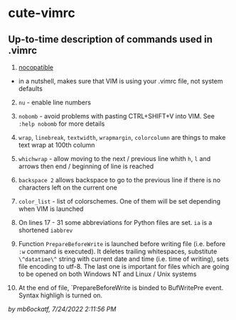 # cute-vimrc

## Up-to-time description of commands used in .vimrc
1. [nocopatible](https://stackoverflow.com/questions/5845557/in-a-vimrc-is-set-nocompatible-completely-useless)
- in a nutshell, makes sure that VIM is using your .vimrc file, not system defaults

2. `nu` - enable line numbers

3. `nobomb` - avoid problems with pasting CTRL+SHIFT+V into VIM. See `:help nobomb` for more
details

4. `wrap`, `linebreak`, `textwidth`, `wrapmargin`, `colorcolumn` are things to make text wrap at
100th column

5. `whichwrap` - allow moving to the next / previous line whith `h`, `l` and arrows then end /
beginning of line is reached

6. `backspace 2` allows backspace to go to the previous line if there is no characters left on the
current one

7. `color_list` - list of colorschemes. One of them will be set depending when VIM is launched

8. On lines 17 - 31 some abbreviations for Python files are set. `ia` is a shortened `iabbrev`

9. Function `PrepareBeforeWrite` is launched before writing file (i.e. before `:w` command is
executed). It deletes trailing whitespaces, substitute `\^datatime\^` string
with current date and time (i.e. time of writing), sets file encoding to utf-8. The last one is
important for files which are going to be opened on both Windows NT and Linux / Unix systems

10. At the end of file, `PrepareBeforeWrite is binded to BufWritePre event. Syntax highligh is
turned on.


*by mb6ockatf, 7/24/2022 2:11:56 PM*

